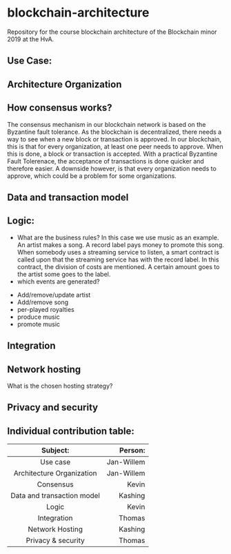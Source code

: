 # blockchain-architecture
Repository for the course blockchain architecture of the Blockchain minor 2019 at the HvA.

## Use Case:


## Architecture Organization


## How consensus works?
The consensus mechanism in our blockchain network is based on the Byzantine fault tolerance. As the blockchain is decentralized, there needs a way to see when a new block or transaction is approved.
In our blockchain, this is that for every organization, at least one peer needs to approve. When this is done, a block or transaction is accepted. 
With a practical Byzantine Fault Tolerenace, the acceptance of transactions is done quicker and therefore easier. A downside however, is that every organization needs to approve, which could be a problem for some organizations. 


## Data and transaction model


## Logic:
- What are the business rules?
In this case we use music as an example. An artist makes a song. A record label pays money to promote this song. When somebody uses a streaming service to listen, a smart contract is called upon that the streaming service has with the record label. In this contract, the division of costs are mentioned. A certain amount goes to the artist some goes to the label.
- which events are generated?
* Add/remove/update artist
* Add/remove song
* per-played royalties
* produce music
* promote music


## Integration


## Network hosting
What is the chosen hosting strategy?

## Privacy and security


## Individual contribution table:
| Subject:	                          | Person:    |
| :---------------------------------: | ----------:|
| Use case	                          | Jan-Willem |
| Architecture Organization 	        | Jan-Willem |
| Consensus	                          | Kevin      |
| Data and transaction model	        | Kashing    |
| Logic     	                        | Kevin      |
| Integration	                        | Thomas     |
| Network Hosting	                    | Kashing    |
| Privacy & security	                | Thomas     |
